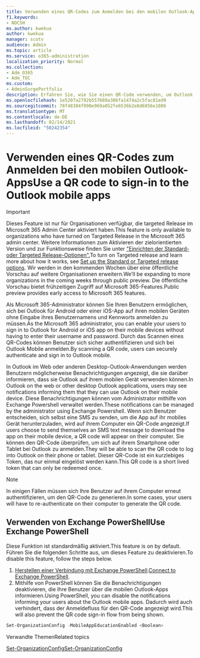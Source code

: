 ```yaml
---
title: Verwenden eines QR-Codes zum Anmelden bei den mobilen Outlook-Apps
f1.keywords:
- NOCSH
ms.author: kwekua
author: kwekua
manager: scotv
audience: Admin
ms.topic: article
ms.service: o365-administration
localization_priority: Normal
ms.collection:
- Adm_O365
- Adm_TOC
ms.custom:
- AdminSurgePortfolio
description: Erfahren Sie, wie Sie einen QR-Code verwenden, um Outlook Mobile zu authentifizieren und herunterzuladen.
ms.openlocfilehash: 1e5207a2792b557689a306fa1474a2c5fac81ed9
ms.sourcegitcommit: 78f48304f990e969a052fe6536b2e8d6856e1086
ms.translationtype: MT
ms.contentlocale: de-DE
ms.lasthandoff: 02/14/2021
ms.locfileid: "50242354"
---
```

# <a name="use-a-qr-code-to-sign-in-to-the-outlook-mobile-apps"></a><span data-ttu-id="01957-103">Verwenden eines QR-Codes zum Anmelden bei den mobilen Outlook-Apps</span><span class="sxs-lookup"><span data-stu-id="01957-103">Use a QR code to sign-in to the Outlook mobile apps</span></span>

> [!IMPORTANT]
> <span data-ttu-id="01957-104">Dieses Feature ist nur für Organisationen verfügbar, die targeted Release im Microsoft 365 Admin Center aktiviert haben.</span><span class="sxs-lookup"><span data-stu-id="01957-104">This feature is only available to organizations who have turned on Targeted Release in the Microsoft 365 admin center.</span></span> <span data-ttu-id="01957-105">Weitere Informationen zum Aktivieren der zielorientierten Version und zur Funktionsweise finden Sie unter ["Einrichten der Standard- oder Targeted Release-Optionen".](release-options-in-office-365.md)</span><span class="sxs-lookup"><span data-stu-id="01957-105">To turn on Targeted release and learn more about how it works, see [Set up the Standard or Targeted release options](release-options-in-office-365.md).</span></span> <span data-ttu-id="01957-106">Wir werden in den kommenden Wochen über eine öffentliche Vorschau auf weitere Organisationen erweitern.</span><span class="sxs-lookup"><span data-stu-id="01957-106">We’ll be expanding to more organizations in the coming weeks through public preview.</span></span> <span data-ttu-id="01957-107">Die öffentliche Vorschau bietet frühzeitigen Zugriff auf Microsoft 365-Features.</span><span class="sxs-lookup"><span data-stu-id="01957-107">Public preview provides early access to Microsoft 365 features.</span></span>

<span data-ttu-id="01957-108">Als Microsoft 365-Administrator können Sie Ihren Benutzern ermöglichen, sich bei Outlook für Android oder einer iOS-App auf ihren mobilen Geräten ohne Eingabe ihres Benutzernamens und Kennworts anmelden zu müssen.</span><span class="sxs-lookup"><span data-stu-id="01957-108">As the Microsoft 365 administrator, you can enable your users to sign in to Outlook for Android or iOS app on their mobile devices without having to enter their username and password.</span></span> <span data-ttu-id="01957-109">Durch das Scannen eines QR-Codes können Benutzer sich sicher authentifizieren und sich bei Outlook Mobile anmelden.</span><span class="sxs-lookup"><span data-stu-id="01957-109">By scanning a QR code, users can securely authenticate and sign in to Outlook mobile.</span></span>

<span data-ttu-id="01957-110">In Outlook im Web oder anderen Desktop-Outlook-Anwendungen werden Benutzern möglicherweise Benachrichtigungen angezeigt, die sie darüber informieren, dass sie Outlook auf ihrem mobilen Gerät verwenden können.</span><span class="sxs-lookup"><span data-stu-id="01957-110">In Outlook on the web or other desktop Outlook applications, users may see notifications informing them that they can use Outlook on their mobile device.</span></span> <span data-ttu-id="01957-111">Diese Benachrichtigungen können vom Administrator mithilfe von Exchange Powershell verwaltet werden.</span><span class="sxs-lookup"><span data-stu-id="01957-111">These notifications can be managed by the administrator using Exchange Powershell.</span></span> <span data-ttu-id="01957-112">Wenn sich Benutzer entscheiden, sich selbst eine SMS zu senden, um die App auf ihr mobiles Gerät herunterzuladen, wird auf ihrem Computer ein QR-Code angezeigt.</span><span class="sxs-lookup"><span data-stu-id="01957-112">If users choose to send themselves an SMS text message to download the app on their mobile device, a QR code will appear on their computer.</span></span> <span data-ttu-id="01957-113">Sie können den QR-Code überprüfen, um sich auf ihrem Smartphone oder Tablet bei Outlook zu anmelden.</span><span class="sxs-lookup"><span data-stu-id="01957-113">They will be able to scan the QR code to log into Outlook on their phone or tablet.</span></span> <span data-ttu-id="01957-114">Dieser QR-Code ist ein kurzlebiges Token, das nur einmal eingelöst werden kann.</span><span class="sxs-lookup"><span data-stu-id="01957-114">This QR code is a short lived token that can only be redeemed once.</span></span>

> [!NOTE]
> <span data-ttu-id="01957-115">In einigen Fällen müssen sich Ihre Benutzer auf ihrem Computer erneut authentifizieren, um den QR-Code zu generieren.</span><span class="sxs-lookup"><span data-stu-id="01957-115">In some cases, your users will have to re-authenticate on their computer to generate the QR code.</span></span>

## <a name="use-exchange-powershell"></a><span data-ttu-id="01957-116">Verwenden von Exchange PowerShell</span><span class="sxs-lookup"><span data-stu-id="01957-116">Use Exchange PowerShell</span></span>

<span data-ttu-id="01957-117">Diese Funktion ist standardmäßig aktiviert.</span><span class="sxs-lookup"><span data-stu-id="01957-117">This feature is on by default.</span></span> <span data-ttu-id="01957-118">Führen Sie die folgenden Schritte aus, um dieses Feature zu deaktivieren.</span><span class="sxs-lookup"><span data-stu-id="01957-118">To disable this feature, follow the steps below.</span></span>

1. <span data-ttu-id="01957-119">[Herstellen einer Verbindung mit Exchange PowerShell](https://docs.microsoft.com/powershell/exchange/connect-to-exchange-online-powershell?view=exchange-ps).</span><span class="sxs-lookup"><span data-stu-id="01957-119">[Connect to Exchange PowerShell](https://docs.microsoft.com/powershell/exchange/connect-to-exchange-online-powershell?view=exchange-ps).</span></span>
2. <span data-ttu-id="01957-120">Mithilfe von PowerShell können Sie die Benachrichtigungen deaktivieren, die Ihre Benutzer über die mobilen Outlook-Apps informieren.</span><span class="sxs-lookup"><span data-stu-id="01957-120">Using PowerShell, you can disable the notifications informing your users about the Outlook mobile apps.</span></span> <span data-ttu-id="01957-121">Dadurch wird auch verhindert, dass der Anmeldefluss für den QR-Code angezeigt wird.</span><span class="sxs-lookup"><span data-stu-id="01957-121">This will also prevent the QR code sign-in flow from being shown.</span></span>

```powershell
Set-OrganizationConfig -MobileAppEducationEnabled <Boolean>
```

<span data-ttu-id="01957-122">Verwandte Themen</span><span class="sxs-lookup"><span data-stu-id="01957-122">Related topics</span></span>

[<span data-ttu-id="01957-123">Set-OrganizationConfig</span><span class="sxs-lookup"><span data-stu-id="01957-123">Set-OrganizationConfig</span></span>](https://docs.microsoft.com/powershell/module/exchange/set-organizationconfig?view=exchange-ps)
